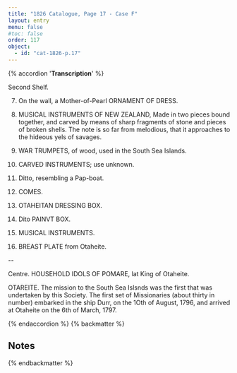 ```yaml
---
title: "1826 Catalogue, Page 17 - Case F"
layout: entry
menu: false
#toc: false
order: 117
object:
  - id: "cat-1826-p.17"
---
```

{% accordion '**Transcription**' %}

Second Shelf.

7. On the wall, a Mother-of-Pearl ORNAMENT OF
DRESS.

8. MUSICAL INSTRUMENTS OF NEW ZEALAND,
Made in two pieces bound together, and carved by means
of sharp fragments of stone and pieces of broken shells.
The note is so far from melodious, that it approaches to
the hideous yels of savages.

9. WAR TRUMPETS, of wood, used in the South Sea
Islands.

10. CARVED INSTRUMENTS; use unknown.

11. Ditto, resembling a Pap-boat.

12. COMES.

13. OTAHEITAN DRESSING BOX.

14. Dito PAINVT BOX.

15. MUSICAL INSTRUMENTS.

16. BREAST PLATE from Otaheite.

--

Centre.
HOUSEHOLD IDOLS OF POMARE, lat King
of Otaheite.

OTAREITE.
The mission to the South Sea Islsnds was the first that was
undertaken by this Society. The first set of Missionaries
(about thirty in number) embarked in the ship Durr, on
the 1Oth of August, 1796, and arrived at Otaheite on the
6th of March, 1797.

{% endaccordion %}
{% backmatter %}

## Notes

{% endbackmatter %}

